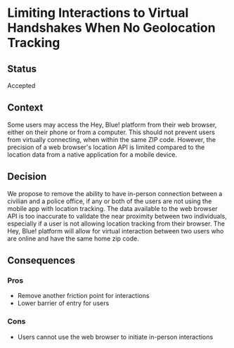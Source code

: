 # Limiting Interactions to Virtual Handshakes When No Geolocation Tracking

## Status
Accepted

## Context
Some users may access the Hey, Blue! platform from their web browser, either on their phone or from a computer. This should not prevent users from virtually connecting, when within the same ZIP code. However, the precision of a web browser's location API is limited compared to the location data from a native application for a mobile device.

## Decision
We propose to remove the ability to have in-person connection between a civilian and a police office, if any or both of the users are not using the mobile app with location tracking. The data available to the web browser API is too inaccurate to validate the near proximity between two individuals, especially if a user is not allowing location tracking from their browser. The Hey, Blue! platform will allow for virtual interaction between two users who are online and have the same home zip code.

## Consequences

### Pros
- Remove another friction point for interactions
- Lower barrier of entry for users

### Cons
- Users cannot use the web browser to initiate in-person interactions
